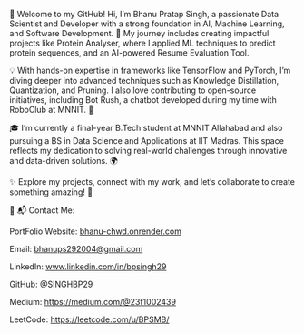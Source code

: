 🌟 Welcome to my GitHub!
Hi, I’m Bhanu Pratap Singh, a passionate Data Scientist and Developer with a strong foundation in AI, Machine Learning, and Software Development. 🚀 My journey includes creating impactful projects like Protein Analyser, where I applied ML techniques to predict protein sequences, and an AI-powered Resume Evaluation Tool.

💡 With hands-on expertise in frameworks like TensorFlow and PyTorch, I’m diving deeper into advanced techniques such as Knowledge Distillation, Quantization, and Pruning. I also love contributing to open-source initiatives, including Bot Rush, a chatbot developed during my time with RoboClub at MNNIT. 🤖

🎓 I’m currently a final-year B.Tech student at MNNIT Allahabad and also pursuing a BS in Data Science and Applications at IIT Madras. This space reflects my dedication to solving real-world challenges through innovative and data-driven solutions. 🌍

✨ Explore my projects, connect with my work, and let’s collaborate to create something amazing! 🤝

🤝
📬 Contact Me:

PortFolio Website: [bhanu-chwd.onrender.com](https://bhanu-chwd.onrender.com/)

Email: bhanups292004@gmail.com

LinkedIn: www.linkedin.com/in/bpsingh29

GitHub: @SINGHBP29

Medium: https://medium.com/@23f1002439

LeetCode: https://leetcode.com/u/BPSMB/

<!--- 👋 Hi, I’m @SINGHBP29
- 👀 I’m interested in ...
- 🌱 I’m currently learning ...
- 💞️ I’m looking to collaborate on ...
- 📫 How to reach me ... ---->

<!---
SINGHBP29/SINGHBP29 is a ✨ special ✨ repository because its `README.md` (this file) appears on your GitHub profile.
You can click the Preview link to take a look at your changes.
--->
